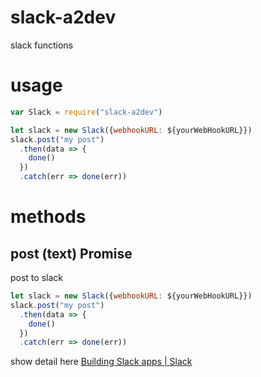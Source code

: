 # slack-a2dev

slack functions

# usage

```js
var Slack = require("slack-a2dev")

let slack = new Slack({webhookURL: ${yourWebHookURL}})
slack.post("my post")
  .then(data => {
    done()
  })
  .catch(err => done(err))
```

# methods

##  post (text) Promise

post to slack

```js
let slack = new Slack({webhookURL: ${yourWebHookURL}})
slack.post("my post")
  .then(data => {
    done()
  })
  .catch(err => done(err))
```

show detail here [Building Slack apps \| Slack](https://api.slack.com/slack-apps)
